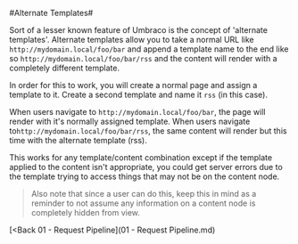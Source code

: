 #Alternate Templates#

Sort of a lesser known feature of Umbraco is the concept of 'alternate templates'.  Alternate templates allow you to take a normal URL like `http://mydomain.local/foo/bar` and append a template name to the end like so `http://mydomain.local/foo/bar/rss` and the content will render with a completely different template.

In order for this to work, you will create a normal page and assign a template to it.  Create a second template and name it `rss` (in this case).

When users navigate to `http://mydomain.local/foo/bar`, the page will render with it's normally assigned template.  When users navigate to`http://mydomain.local/foo/bar/rss`, the same content will render but this time with the alternate template (rss).

This works for any template/content combination except if the template applied to the content isn't appropriate, you could get server errors due to the template trying to access things that may not be on the content node.

>Also note that since a user can do this, keep this in mind as a reminder to not assume any information on a content node is completely hidden from view.

[<Back 01 - Request Pipeline](01 - Request Pipeline.md)